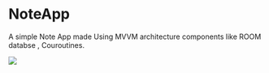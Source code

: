 # NoteApp
A simple Note App made Using MVVM architecture components like ROOM databse , Couroutines.


![](screenshots/231.png)
